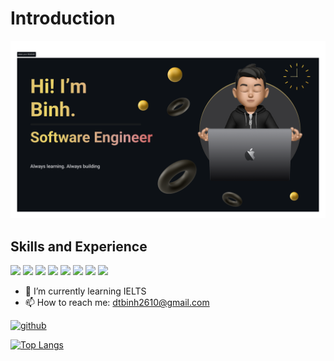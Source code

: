 # Introduction
<p align="center">
  <img src="https://github.com/dtbinh2610/dtbinh2610/blob/main/readme_banner.png" alt="Do Thanh Binh Banner" />
</p>

## Skills and Experience
<p align="left">
  <img src="https://cdn.jsdelivr.net/gh/devicons/devicon/icons/javascript/javascript-original.svg" width="30"/>
  <img src="https://cdn.jsdelivr.net/gh/devicons/devicon/icons/python/python-original.svg" width="30"/>
  <img src="https://cdn.jsdelivr.net/gh/devicons/devicon/icons/html5/html5-original.svg" width="30"/>
  <img src="https://cdn.jsdelivr.net/gh/devicons/devicon/icons/css3/css3-original.svg" width="30"/>
  <img src="https://cdn.jsdelivr.net/gh/devicons/devicon/icons/react/react-original.svg" width="30"/>
  <img src="https://cdn.jsdelivr.net/gh/devicons/devicon/icons/nodejs/nodejs-original.svg" width="30"/>
  <img src="https://cdn.jsdelivr.net/gh/devicons/devicon/icons/express/express-original.svg" width="30"/>
  <img src="https://cdn.jsdelivr.net/gh/devicons/devicon/icons/mongodb/mongodb-original.svg" width="30"/>
</p>


- 🌱 I’m currently learning IELTS  
- 📫 How to reach me: dtbinh2610@gmail.com  


[<img src='https://cdn.jsdelivr.net/npm/simple-icons@3.0.1/icons/github.svg' alt='github' height='40'>](https://github.com/dtbinh2610)  

[![Top Langs](https://github-readme-stats.vercel.app/api/top-langs/?username=dtbinh2610)](https://github.com/anuraghazra/github-readme-stats)


